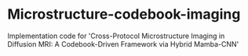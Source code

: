# Microstructure-codebook-imaging
Implementation code for 'Cross-Protocol Microstructure Imaging in Diffusion MRI: A Codebook-Driven Framework via Hybrid Mamba-CNN'
